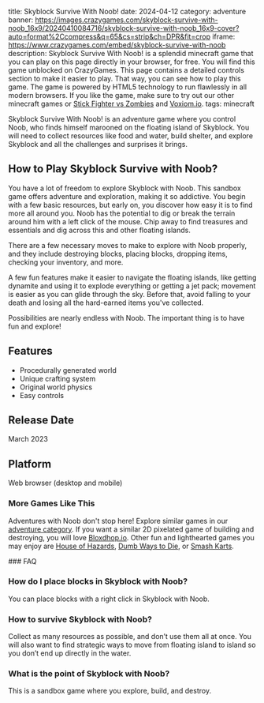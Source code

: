 title: Skyblock Survive With Noob!
date: 2024-04-12
category: adventure
banner: https://images.crazygames.com/skyblock-survive-with-noob_16x9/20240410084716/skyblock-survive-with-noob_16x9-cover?auto=format%2Ccompress&q=65&cs=strip&ch=DPR&fit=crop
iframe: https://www.crazygames.com/embed/skyblock-survive-with-noob
description: Skyblock Survive With Noob! is a splendid minecraft game that you can play on this page directly in your browser, for free. You will find this game unblocked on CrazyGames. This page contains a detailed controls section to make it easier to play. That way, you can see how to play this game. The game is powered by HTML5 technology to run flawlessly in all modern browsers. If you like the game, make sure to try out our other minecraft games or <a href='https://www.crazygames.com/game/stick-fighter-vs-zombies' target='_blank'>Stick Fighter vs Zombies</a> and <a href='https://www.crazygames.com/game/voxiom-io' target='_blank'>Voxiom.io</a>.
tags: minecraft

<p>Skyblock Survive With Noob! is an adventure game where you control Noob, who finds himself marooned on the floating island of Skyblock. You will need to collect resources like food and water, build shelter, and explore Skyblock and all the challenges and surprises it brings.


<h2>How to Play Skyblock Survive with Noob?</h2>
<p>You have a lot of freedom to explore Skyblock with Noob. This sandbox game offers adventure and exploration, making it so addictive. You begin with a few basic resources, but early on, you discover how easy it is to find more all around you. Noob has the potential to dig or break the terrain around him with a left click of the mouse. Chip away to find treasures and essentials and dig across this and other floating islands.</p>
<p>There are a few necessary moves to make to explore with Noob properly, and they include destroying blocks, placing blocks, dropping items, checking your inventory, and more. </p>
<p>A few fun features make it easier to navigate the floating islands, like getting dynamite and using it to explode everything or getting a jet pack; movement is easier as you can glide through the sky. Before that, avoid falling to your death and losing all the hard-earned items you&#39;ve collected.</p>
<p>Possibilities are nearly endless with Noob. The important thing is to have fun and explore!</p>
<h2>Features</h2>
<ul>
    <li>Procedurally generated world</li>
    <li>Unique crafting system</li>
    <li>Original world physics</li>
    <li>Easy controls</li>
</ul>
<h2>Release Date</h2>
<p>March 2023</p>
<h2>Platform</h2>
<p>Web browser (desktop and mobile)</p>
<h3>More Games Like This</h3>
<p>Adventures with Noob don&#39;t stop here! Explore similar games in our <a target="_blank" href="https://www.crazygames.com/c/adventure">adventure category</a>. If you want a similar 2D pixelated game of building and destroying, you will love <a target="_blank" href="https://www.crazygames.com/game/bloxdhop-io">Bloxdhop.io</a>. Other fun and lighthearted games you may enjoy are <a target="_blank" href="https://www.crazygames.com/game/house-of-hazards">House of Hazards</a>, <a target="_blank" href="https://www.crazygames.com/game/dumb-ways-to-die-original">Dumb Ways to Die</a>, or <a target="_blank" href="https://www.crazygames.com/game/smash-karts">Smash Karts</a>.</p>
<p></p>
        ### FAQ<h3>How do I place blocks in Skyblock with Noob?</h3>
<p>You can place blocks with a right click in Skyblock with Noob.</p>
<h3>How to survive Skyblock with Noob?</h3>
<p>Collect as many resources as possible, and don’t use them all at once. You will also want to find strategic ways to move from floating island to island so you don’t end up directly in the water.</p>
<h3>What is the point of Skyblock with Noob?</h3>
<p>This is a sandbox game where you explore, build, and destroy. </p>
